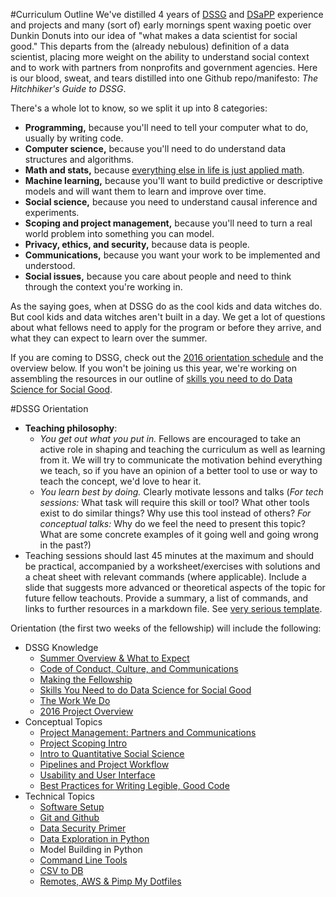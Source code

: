 #Curriculum Outline
We've distilled 4 years of [DSSG](http://dssg.uchicago.edu/) and [DSaPP](http://dsapp.uchicago.edu/) experience and projects and many (sort of) early mornings spent waxing poetic over Dunkin Donuts into our idea of "what makes a data scientist for social good." This departs from the (already nebulous) definition of a data scientist, placing more weight on the ability to understand social context and to work with partners from nonprofits and government agencies. Here is our blood, sweat, and tears distilled into one Github repo/manifesto: *The Hitchhiker's Guide to DSSG*.

There's a whole lot to know, so we split it up into 8 categories: 
- **Programming,** because you'll need to tell your computer what to do, usually by writing code. 
- **Computer science,** because you'll need to do understand data structures and algorithms.  
- **Math and stats,** because [everything else in life is just applied math](https://xkcd.com/435/).
- **Machine learning,** because you'll want to build predictive or descriptive models and will want them to learn and improve over time.
- **Social science,** because you need to understand causal inference and experiments.
- **Scoping and project management,** because you'll need to turn a real world problem into something you can model.   
- **Privacy, ethics, and security,** because data is people.
- **Communications,** because you want your work to be implemented and understood.
- **Social issues,** because you care about people and need to think through the context you're working in.


As the saying goes, when at DSSG do as the cool kids and data witches do. But cool kids and data witches aren't built in a day. We get a lot of questions about what fellows need to apply for the program or before they arrive, and what they can expect to learn over the summer. 

If you are coming to DSSG, check out the [2016 orientation schedule](https://docs.google.com/document/d/1Ubbc2sctElikVjUADeeo-MdYPmyi29xX1IqWKBTYR5M/edit?usp=sharing) and the overview below. If you won't be joining us this year, we're working on assembling the resources in our outline of [skills you need to do Data Science for Social Good](dssg-knowledge/skillsyouneed/skillsoutline.md).

#DSSG Orientation

- **Teaching philosophy**:
   - *You get out what you put in.* Fellows are encouraged to take an active role in shaping and teaching the curriculum as well as learning from it. We will try to communicate the motivation behind everything we teach, so if you have an opinion of a better tool to use or way to teach the concept, we'd love to hear it.
   - *You learn best by doing.* Clearly motivate lessons and talks (*For tech sessions:* What task will require this skill or tool? What other tools exist to do similar things? Why use this tool instead of others? *For conceptual talks:* Why do we feel the need to present this topic? What are some concrete examples of it going well and going wrong in the past?)
- Teaching sessions should last 45 minutes at the maximum and should be practical, accompanied by a worksheet/exercises with solutions and a cheat sheet with relevant commands (where applicable). Include a slide that suggests more advanced or theoretical aspects of the topic for future fellow teachouts. Provide a summary, a list of commands, and links to further resources in a markdown file. See [very serious template](tech-tutorials/tutorialtemplate/).

Orientation (the first two weeks of the fellowship) will include the following:
- DSSG Knowledge
    - [Summer Overview & What to Expect](dssg-knowledge/logistics)
    - [Code of Conduct, Culture, and Communications](dssg-knowledge/logistics)
    - [Making the Fellowship](dssg-knowledge/makingthefellowship)
    - [Skills You Need to do Data Science for Social Good](dssg-knowledge/skillsyouneed)
    - [The Work We Do](dssg-knowledge/workwedo)
    - [2016 Project Overview](dssg-knowledge/projectoverview)
- Conceptual Topics
    - [Project Management: Partners and Communications](dssg-knowledge/projectmanagement)
    - [Project Scoping Intro](dssg-knowledge/projectscoping)
    - [Intro to Quantitative Social Science](dssg-knowledge/quantsocialscience/)
    - [Pipelines and Project Workflow](dssg-knowledge/pipelines)
    - [Usability and User Interface](tech-tutorials/usabilityandinterfaces/)
    - [Best Practices for Writing Legible, Good Code](dssg-knowledge/bestpractices/)
- Technical Topics
    - [Software Setup](tech-tutorials/softwaresetup)
    - [Git and Github](tech-tutorials/gitandgithub)
    - [Data Security Primer](tech-tutorials/datasecurityprimer)
    - [Data Exploration in Python](tech-tutorials/dataexplorationpython)
    - Model Building in Python
    - [Command Line Tools](tech-tutorials/commandlinetools)
    - [CSV to DB](tech-tutorials/csvtodb)
    - [Remotes, AWS & Pimp My Dotfiles](tech-tutorials/pimpmydotfiles/)

